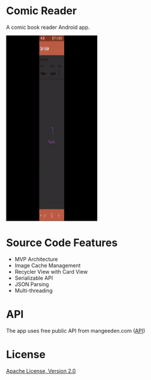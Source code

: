 # Comic Reader
A comic book reader Android app.

<img src="https://github.com/hemendra-sharma/ComicReader/blob/master/gif/recording.gif?raw=true" width="247" height="503"/>

# Source Code Features
  - MVP Architecture
  - Image Cache Management
  - Recycler View with Card View
  - Serializable API
  - JSON Parsing
  - Multi-threading

# API
The app uses free public API from mangeeden.com ([API](https://www.mangaeden.com/api/))

# License
[Apache License, Version 2.0](https://www.apache.org/licenses/LICENSE-2.0)
